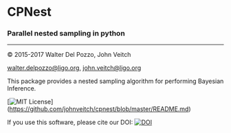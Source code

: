 # CPNest
### Parallel nested sampling in python
---
© 2015-2017 Walter Del Pozzo, John Veitch

walter.delpozzo@ligo.org,
john.veitch@ligo.org

This package provides a nested sampling algorithm for performing Bayesian Inference.

[![MIT License](https://img.shields.io/badge/license-MIT-blue.svg)]
(https://github.com/johnveitch/cpnest/blob/master/README.md)

If you use this software, please cite our DOI: [![DOI](https://zenodo.org/badge/74378989.svg)](https://zenodo.org/badge/latestdoi/74378989)
